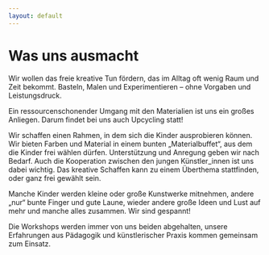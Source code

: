 ```yaml
---
layout: default
---
```



# Was uns ausmacht

Wir wollen das freie kreative Tun fördern, das im Alltag oft wenig Raum und Zeit bekommt. Basteln, Malen und Experimentieren – ohne Vorgaben und Leistungsdruck. 

Ein ressourcenschonender Umgang mit den Materialien ist uns ein großes Anliegen. Darum findet bei uns auch Upcycling statt!

Wir schaffen einen Rahmen, in dem sich die Kinder ausprobieren können. Wir bieten Farben und Material in einem bunten „Materialbuffet“, aus dem die Kinder frei wählen dürfen. Unterstützung und Anregung geben wir nach Bedarf. Auch die Kooperation zwischen den jungen Künstler_innen ist uns dabei wichtig. Das kreative Schaffen kann zu einem Überthema stattfinden, oder ganz frei gewählt sein.

Manche Kinder werden kleine oder große Kunstwerke mitnehmen, andere „nur“ bunte Finger und gute Laune, wieder andere große Ideen und Lust auf mehr und manche alles zusammen. Wir sind gespannt!

Die Workshops werden immer von uns beiden abgehalten, unsere Erfahrungen aus Pädagogik und künstlerischer Praxis kommen gemeinsam zum Einsatz.




